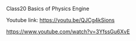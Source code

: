 Class20 Basics of Physics Engine

Youtube link: https://youtu.be/QJCg4kSions

https://www.youtube.com/watch?v=3YfssGu6XvE
